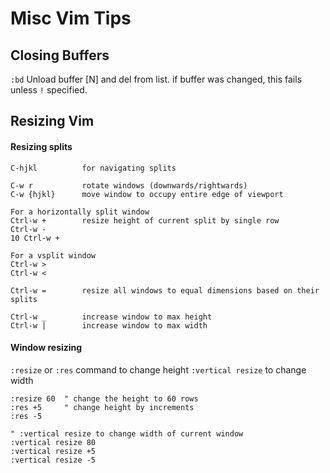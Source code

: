 # Misc Vim Tips

## Closing Buffers

`:bd` Unload buffer [N] and del from list. if buffer was changed, this fails unless `!` specified.

## Resizing Vim

#### Resizing splits

```
C-hjkl          for navigating splits

C-w r           rotate windows (downwards/rightwards)
C-w {hjkl}      move window to occupy entire edge of viewport

For a horizontally split window
Ctrl-w +        resize height of current split by single row
Ctrl-w -
10 Ctrl-w +

For a vsplit window
Ctrl-w >
Ctrl-w <

Ctrl-w =        resize all windows to equal dimensions based on their splits

Ctrl-w _        increase window to max height
Ctrl-w |        increase window to max width
```

#### Window resizing
`:resize` or `:res` command to change height
`:vertical resize` to change width

```vim
:resize 60  " change the height to 60 rows
:res +5     " change height by increments
:res -5

" :vertical resize to change width of current window
:vertical resize 80
:vertical resize +5
:vertical resize -5
```


